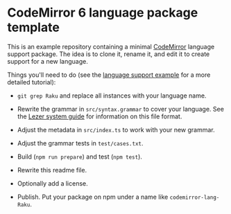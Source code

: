 # CodeMirror 6 language package template

This is an example repository containing a minimal [CodeMirror](https://codemirror.net/6/) language support package. The idea is to clone it, rename it, and edit it to create support for a new language.

Things you'll need to do (see the [language support example](https://codemirror.net/6/examples/lang-package/) for a more detailed tutorial):

 * `git grep Raku` and replace all instances with your language name.

 * Rewrite the grammar in `src/syntax.grammar` to cover your language. See the [Lezer system guide](https://lezer.codemirror.net/docs/guide/#writing-a-grammar) for information on this file format.

 * Adjust the metadata in `src/index.ts` to work with your new grammar.

 * Adjust the grammar tests in `test/cases.txt`.

 * Build (`npm run prepare`) and test (`npm test`).

 * Rewrite this readme file.

 * Optionally add a license.

 * Publish. Put your package on npm under a name like `codemirror-lang-Raku`.
